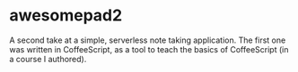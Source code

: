 awesomepad2
===========

A second take at a simple, serverless note taking application. The first one was written in
CoffeeScript, as a tool to teach the basics of CoffeeScript (in a course I authored).
